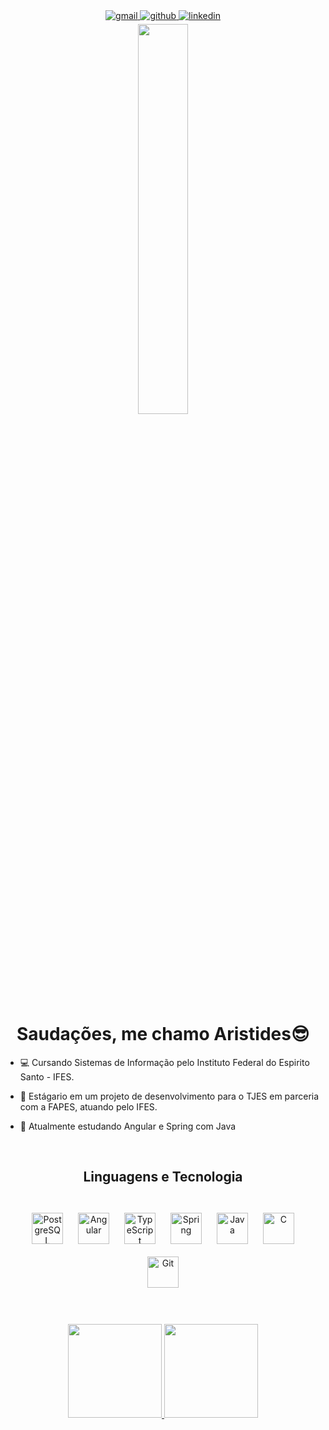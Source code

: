 <div align="center">
<a href="mailto:netodebortoli77@gmail.com" target="_blank">
<img src=https://img.shields.io/badge/-Gmail-%23333?style=for-the-badge&logo=gmail&logoColor=white alt=gmail style="margin-bottom: 5px;" />
</a>
<a href="https://github.com/netodebortoli" target="_blank">
<img src=https://img.shields.io/badge/github-%2324292e.svg?&style=for-the-badge&logo=github&logoColor=white alt=github style="margin-bottom: 5px;" />
</a>
<a href="https://linkedin.com/in/aristides-debortoli" target="_blank">
<img src=https://img.shields.io/badge/linkedin-%231E77B5.svg?&style=for-the-badge&logo=linkedin&logoColor=white alt=linkedin style="margin-bottom: 5px;" />
</a>  
</div>  
<div align="center">
<img src="https://rishavanand.github.io/static/images/greetings.gif" align="center" style="width: 40%" />
</div>  

<div align="center"> <h1> Saudações, me chamo Aristides😎 </h1> </div>  
  

- 💻 Cursando Sistemas de Informação pelo Instituto Federal do Espirito Santo - IFES.  
  
- 💼 Estágario em um projeto de desenvolvimento para o TJES em parceria com a FAPES, atuando pelo IFES.

- 🌱 Atualmente estudando Angular e Spring com Java  
  

<br/>  

<div align="center"> <h2> Linguagens e Tecnologia </h2> </div>  
<br />
<div align="center">  
<a href="https://www.postgresql.org/" target="_blank"><img style="margin: 10px" src="https://profilinator.rishav.dev/skills-assets/postgresql-original-wordmark.svg" alt="PostgreSQL" height="50" /></a>  
<a href="https://angular.io/" target="_blank"><img style="margin: 10px" src="https://profilinator.rishav.dev/skills-assets/angularjs-original.svg" alt="Angular" height="50" /></a>  
<a href="https://www.typescriptlang.org/" target="_blank"><img style="margin: 10px" src="https://profilinator.rishav.dev/skills-assets/typescript-original.svg" alt="TypeScript" height="50" /></a>  
<a href="https://docs.spring.io/spring-framework/docs/3.0.x/reference/expressions.html#:~:text=The%20Spring%20Expression%20Language%20(SpEL,and%20basic%20string%20templating%20functionality." target="_blank"><img style="margin: 10px" src="https://profilinator.rishav.dev/skills-assets/springio-icon.svg" alt="Spring" height="50" /></a>  
<a href="https://www.java.com/" target="_blank"><img style="margin: 10px" src="https://profilinator.rishav.dev/skills-assets/java-original-wordmark.svg" alt="Java" height="50" /></a>  
<a href="https://www.cprogramming.com/" target="_blank"><img style="margin: 10px" src="https://profilinator.rishav.dev/skills-assets/c-original.svg" alt="C" height="50" /></a>  
<a href="https://github.com/" target="_blank"><img style="margin: 10px" src="https://profilinator.rishav.dev/skills-assets/git-scm-icon.svg" alt="Git" height="50" /></a>  
</div>  

<br/>  

<br/>
<p align="center">
<a href="https://github.com/netodebortoli">
  <img height="150em" src="https://github-readme-stats-eight-theta.vercel.app/api?username=netodebortoli&show_icons=true&theme=algolia&include_all_commits=true&count_private=true"/>
  <img height="150em" src="https://github-readme-stats-eight-theta.vercel.app/api/top-langs/?username=netodebortoli&layout=compact&langs_count=8&theme=algolia"/>
</a>
</p>
